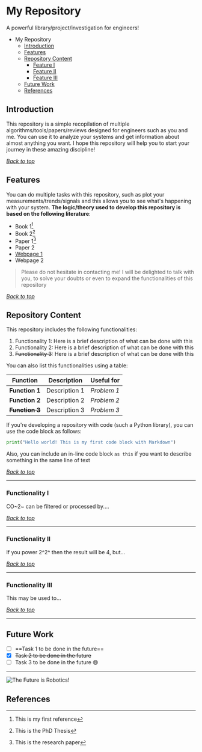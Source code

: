 # My Repository

A powerful library/project/investigation for engineers!

- My Repository
	- [Introduction](#introduction)
	- [Features](#features)
	- [Repository Content](#repository-content)
		- [Feature I](#feature-i)
		- [Feature II](#feature-ii)
		- [Feature III](#feature-iii)
	- [Future Work](#future-work)
	- [References](#references)

## Introduction

This repository is a simple recopilation of multiple algorithms/tools/papers/reviews designed for engineers such as you and me. You can use it to analyze your systems and get information about almost anything you want. I hope this repository will help you to start your journey in these amazing discipline!

[*Back to top*](#my-repository)

## Features

You can do multiple tasks with this repository, such as plot your measurements/trends/signals and this allows you to see what's happening with your system. **The logic/theory used to develop this repository is based on the following literature**:

- Book 1[^1]
- Book 2[^thesis]
- Paper 1[^research]
- Paper 2
- [Webpage 1](https://zdynamics.org/ "The Future is Robotics")
- Webpage 2

> Please do not hesitate in contacting me! I will be delighted to talk with you, to solve your doubts or even to expand the functionalities of this repository

[*Back to top*](#my-repository)

## Repository Content

This repository includes the following functionalities:

1. Functionality 1: Here is a brief description of what can be done with this
2. Functionality 2: Here is a brief description of what can be done with this
3. ~~Functionality 3~~: Here is a brief description of what can be done with this

You can also list this functionalities using a table:

|  Function  |  Description  | Useful for  |
| ---------- | ------------- | ----------- |
|**Function 1**| Description 1 | *Problem 1* |
|**Function 2**| Description 2 | *Problem 2* |
|**~~Function 3~~**| Description 3 | *Problem 3* |

If you're developing a repository with code (such a Python library), you can use the code block as follows:
```python
print("Hello world! This is my first code block with Markdown")
```

Also, you can include an in-line code block ```as this``` if you want to describe something in the same line of text

[*Back to top*](#my-repository)

---

### Functionality I

CO~2~ can be filtered or processed by....

[*Back to top*](#my-repository)

---

### Functionality II

If you power 2^2^ then the result will be 4, but...

[*Back to top*](#my-repository)

---

### Functionality III

This may be used to...

[*Back to top*](#my-repository)

---

## Future Work

- [ ] ==Task 1 to be done in the future==
- [x] ~~Task 2 to be done in the future~~
- [ ] Task 3 to be done in the future :smile:

---

![The Future is Robotics!](https://zdynamics186900007.files.wordpress.com/2021/06/pp.jpg "Our Team!")

## References

[^1]: This is my first reference
[^thesis]: This is the PhD Thesis
[^research]: This is the research paper
